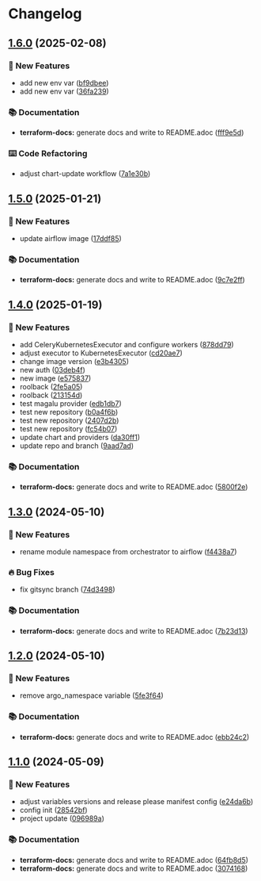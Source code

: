 # Changelog

## [1.6.0](https://github.com/GersonRS/modern-gitops-stack-module-airflow/compare/v1.5.0...v1.6.0) (2025-02-08)


### 🚀 New Features

* add new env var ([bf9dbee](https://github.com/GersonRS/modern-gitops-stack-module-airflow/commit/bf9dbee7538844431f15e898f776b829d487a3f7))
* add new env var ([36fa239](https://github.com/GersonRS/modern-gitops-stack-module-airflow/commit/36fa2393baf29050e2d06040602a73a15146cd00))


### 📚 Documentation

* **terraform-docs:** generate docs and write to README.adoc ([fff9e5d](https://github.com/GersonRS/modern-gitops-stack-module-airflow/commit/fff9e5d5ea64360ab56a21b29719a4c2448ee46f))


### ⌨️ Code Refactoring

* adjust chart-update workflow ([7a1e30b](https://github.com/GersonRS/modern-gitops-stack-module-airflow/commit/7a1e30b1e67b6a68f22d6eee413cb1e4b376bf4e))

## [1.5.0](https://github.com/GersonRS/modern-gitops-stack-module-airflow/compare/v1.4.0...v1.5.0) (2025-01-21)


### 🚀 New Features

* update airflow image ([17ddf85](https://github.com/GersonRS/modern-gitops-stack-module-airflow/commit/17ddf85be8a51a8eacefc8a9de4f394b6c0e5f7f))


### 📚 Documentation

* **terraform-docs:** generate docs and write to README.adoc ([9c7e2ff](https://github.com/GersonRS/modern-gitops-stack-module-airflow/commit/9c7e2ff95458fb19972f5cf9e743fd796f8bbfcd))

## [1.4.0](https://github.com/GersonRS/modern-gitops-stack-module-airflow/compare/v1.3.0...v1.4.0) (2025-01-19)


### 🚀 New Features

* add CeleryKubernetesExecutor and configure workers ([878dd79](https://github.com/GersonRS/modern-gitops-stack-module-airflow/commit/878dd794fa1f3603021fbf5b83fa1599a0bcabac))
* adjust executor to KubernetesExecutor ([cd20ae7](https://github.com/GersonRS/modern-gitops-stack-module-airflow/commit/cd20ae7920036da3530686f7396293daff16be39))
* change image version ([e3b4305](https://github.com/GersonRS/modern-gitops-stack-module-airflow/commit/e3b4305bf10921e7b940ac1e14997ca6f82ed9a7))
* new auth ([03deb4f](https://github.com/GersonRS/modern-gitops-stack-module-airflow/commit/03deb4fc07359c7bda5b0e602afb5d10c9c9f9cb))
* new image ([e575837](https://github.com/GersonRS/modern-gitops-stack-module-airflow/commit/e575837da9a01394045ef409b91c7b3a5e65f183))
* roolback ([2fe5a05](https://github.com/GersonRS/modern-gitops-stack-module-airflow/commit/2fe5a05ffe86bd70278d1a0c26c658b17ca815a1))
* roolback ([213154d](https://github.com/GersonRS/modern-gitops-stack-module-airflow/commit/213154d42042b2a3e55f5a156fc4150e000a08aa))
* test magalu provider ([edb1db7](https://github.com/GersonRS/modern-gitops-stack-module-airflow/commit/edb1db748abbe7059e9df691b9ddda8da2e99f2a))
* test new repository ([b0a4f6b](https://github.com/GersonRS/modern-gitops-stack-module-airflow/commit/b0a4f6b9221dd4111e28000dd56e93449e7d4eb2))
* test new repository ([2407d2b](https://github.com/GersonRS/modern-gitops-stack-module-airflow/commit/2407d2bd7ffa1f63b8a94d8ee13007ad5c660374))
* test new repository ([fc54b07](https://github.com/GersonRS/modern-gitops-stack-module-airflow/commit/fc54b07317947c7000a8743fd30e07ab28c2a678))
* update chart and providers ([da30ff1](https://github.com/GersonRS/modern-gitops-stack-module-airflow/commit/da30ff1b18e6fcb55d412bf0c432bb81487c42d8))
* update repo and branch ([9aad7ad](https://github.com/GersonRS/modern-gitops-stack-module-airflow/commit/9aad7ad91ca9c746bdd8e5225608de171d332797))


### 📚 Documentation

* **terraform-docs:** generate docs and write to README.adoc ([5800f2e](https://github.com/GersonRS/modern-gitops-stack-module-airflow/commit/5800f2ee2928b183005b4228d82157b3b43d3350))

## [1.3.0](https://github.com/GersonRS/modern-gitops-stack-module-airflow/compare/v1.2.0...v1.3.0) (2024-05-10)


### 🚀 New Features

* rename module namespace from orchestrator to airflow ([f4438a7](https://github.com/GersonRS/modern-gitops-stack-module-airflow/commit/f4438a7cf68a082125b29c2a69ed38a98a2d6a5f))


### 🔥 Bug Fixes

* fix gitsync branch ([74d3498](https://github.com/GersonRS/modern-gitops-stack-module-airflow/commit/74d3498f6aefc00cd4253aaeed76a79f58a03657))


### 📚 Documentation

* **terraform-docs:** generate docs and write to README.adoc ([7b23d13](https://github.com/GersonRS/modern-gitops-stack-module-airflow/commit/7b23d1318e08abe2d1a9a613dbca2a1f923cde03))

## [1.2.0](https://github.com/GersonRS/modern-gitops-stack-module-airflow/compare/v1.1.0...v1.2.0) (2024-05-10)


### 🚀 New Features

* remove argo_namespace variable ([5fe3f64](https://github.com/GersonRS/modern-gitops-stack-module-airflow/commit/5fe3f646f046b7daa66764d95de6a9c531d65b11))


### 📚 Documentation

* **terraform-docs:** generate docs and write to README.adoc ([ebb24c2](https://github.com/GersonRS/modern-gitops-stack-module-airflow/commit/ebb24c2b418a47d99bcde2295c1d180bff2bf6ab))

## [1.1.0](https://github.com/GersonRS/modern-gitops-stack-module-airflow/compare/v1.0.0...v1.1.0) (2024-05-09)


### 🚀 New Features

* adjust variables versions and release please manifest config ([e24da6b](https://github.com/GersonRS/modern-gitops-stack-module-airflow/commit/e24da6b8e2db4abb62b32df5e701fcb8dfb68f32))
* config init ([28542bf](https://github.com/GersonRS/modern-gitops-stack-module-airflow/commit/28542bfba2d98fab6e0ff13129df751fc746d97a))
* project update ([096989a](https://github.com/GersonRS/modern-gitops-stack-module-airflow/commit/096989a8f69ab1aced53bd19dbed9a95ffa8488f))


### 📚 Documentation

* **terraform-docs:** generate docs and write to README.adoc ([64fb8d5](https://github.com/GersonRS/modern-gitops-stack-module-airflow/commit/64fb8d5ab39c1843bda992c1525f2c394e8ba5e1))
* **terraform-docs:** generate docs and write to README.adoc ([3074168](https://github.com/GersonRS/modern-gitops-stack-module-airflow/commit/30741688296170950a773064cb708ce95ede218c))
